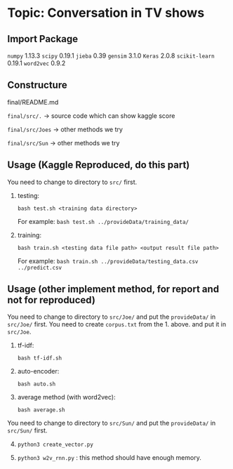 # Topic: Conversation in TV shows

## Import Package

`numpy` 1.13.3
`scipy` 0.19.1
`jieba` 0.39
`gensim` 3.1.0
`Keras` 2.0.8
`scikit-learn` 0.19.1
`word2vec` 0.9.2

## Constructure
final/README.md

`final/src/.` -> source code which can show kaggle score

`final/src/Joes` -> other methods we try

`final/src/Sun` -> other methods we try
     
## Usage (Kaggle Reproduced, do this part)
You need to change to directory to `src/` first.

1. testing:

	`bash test.sh <training data directory>`

	For example:
	`bash test.sh ../provideData/training_data/`

2. training:

	`bash train.sh <testing data file path> <output result file path>`

	For example:
	`bash train.sh ../provideData/testing_data.csv ../predict.csv`


## Usage (other implement method, for report and not for reproduced)
You need to change to directory to `src/Joe/` and put the `provideData/` in `src/Joe/` first.
You need to create `corpus.txt` from the 1. above. and put it in `src/Joe`.

1. tf-idf:
	
	`bash tf-idf.sh`

2. auto-encoder:

	`bash auto.sh`

3. average method (with word2vec):

	`bash average.sh`

You need to change to directory to `src/Sun/` and put the `provideData/` in `src/Sun/` first.

4. `python3 create_vector.py`

5. `python3 w2v_rnn.py` : this method should have enough memory.


